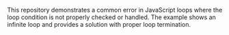 This repository demonstrates a common error in JavaScript loops where the loop condition is not properly checked or handled. The example shows an infinite loop and provides a solution with proper loop termination.